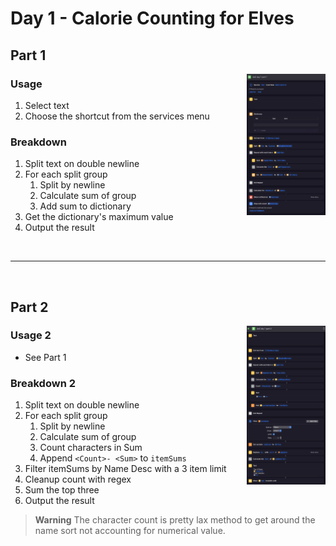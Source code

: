 <!-- markdownlint-disable MD033 -->
# Day 1 - Calorie Counting for Elves

## Part 1

[<img src="./part1.png?raw=true?v_DATE" width=25% align=right alt="A screenshot of the macOS Shortcut App, showing a breakdown of the described steps.">](./part1.png)

### Usage

1. Select text
2. Choose the shortcut from the services menu

### Breakdown

1. Split text on double newline
2. For each split group
   1. Split by newline
   2. Calculate sum of group
   3. Add sum to dictionary
3. Get the dictionary's maximum value
4. Output the result
<br>

---
<br>

## Part 2

[<img src="./part2.png?raw=true?v_DATE" width=25% align=right alt="A screenshot of the macOS Shortcut App, showing a breakdown of the described steps.">](./part2.png)

### Usage 2

- See Part 1

### Breakdown 2

1. Split text on double newline
2. For each split group
   1. Split by newline
   2. Calculate sum of group
   3. Count characters in Sum
   4. Append `<Count>- <Sum>` to `itemSums`
3. Filter itemSums by Name Desc with a 3 item limit
4. Cleanup count with regex
5. Sum the top three
6. Output the result

> **Warning**
> The character count is pretty lax method to get around the name sort not accounting for numerical value.
